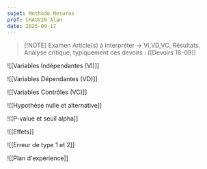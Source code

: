 ```yaml
---
sujet: Methodo Mesures
prof: CHAUVIN Alan
date: 2025-09-17
---
```


> [!NOTE] Examen
 Article(s) à interpréter -> VI,VD,VC, Résultats, Analyse critique; typiquement ces devoirs : [[Devoirs 18-09]]
 

![[Variables Indépendantes (VI)]]

![[Variables Dépendantes (VD)]]

![[Variables Contrôles (VC)]]

![[Hypothèse nulle et alternative]]

![[P-value et seuil alpha]]

![[Effets]]

![[Erreur de type 1 et 2]]

![[Plan d'expérience]]


